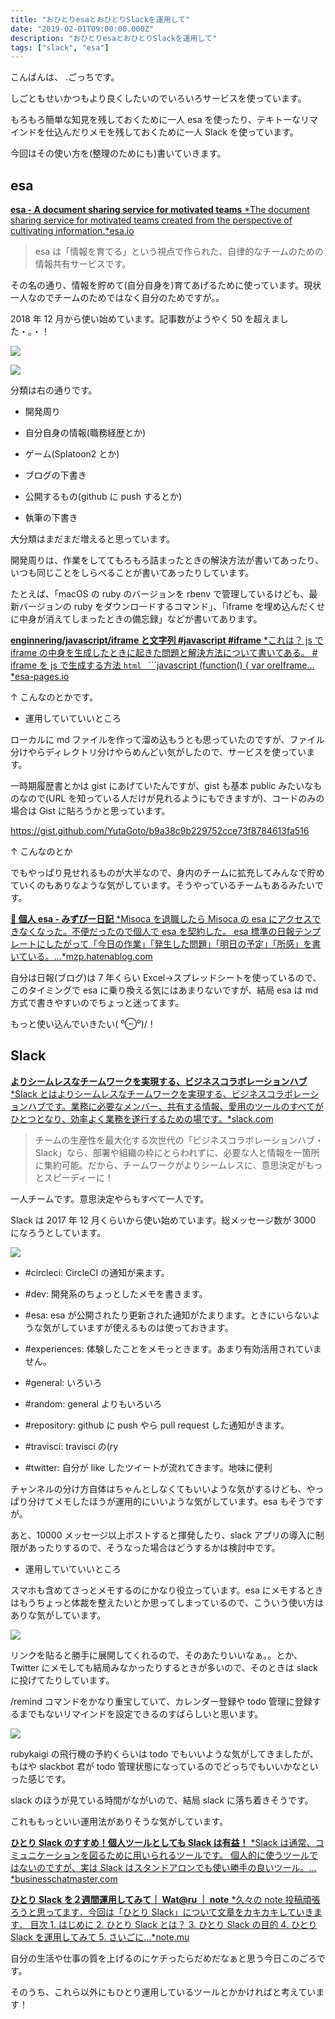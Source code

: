 ```yaml
---
title: "おひとりesaとおひとりSlackを運用して"
date: "2019-02-01T09:00:00.000Z"
description: "おひとりesaとおひとりSlackを運用して"
tags: ["slack", "esa"]
---
```


こんばんは、 .ごっちです。

しごともせいかつもより良くしたいのでいろいろサービスを使っています。

もろもろ簡単な知見を残しておくために一人 esa を使ったり、テキトーなリマインドを仕込んだりメモを残しておくために一人 Slack を使っています。

今回はその使い方を(整理のためにも)書いていきます。

## esa

[**esa - A document sharing service for motivated teams** *The document sharing service for motivated teams created from the perspective of cultivating information.*esa.io](https://esa.io/)

> esa は「情報を育てる」という視点で作られた、自律的なチームのための情報共有サービスです。

その名の通り、情報を貯めて(自分自身を)育てあげるために使っています。現状一人なのでチームのためではなく自分のためですが。。

2018 年 12 月から使い始めています。記事数がようやく 50 を超えました・。・！

![](/blog/assets/images//posts/20190201-おひとりesaとおひとりslackを運用して/posts.png)

![](/blog/assets/images//posts/20190201-おひとりesaとおひとりslackを運用して/tree.png)

分類は右の通りです。

- 開発周り

- 自分自身の情報(職務経歴とか)

- ゲーム(Splatoon2 とか)

- ブログの下書き

- 公開するもの(github に push するとか)

- 執筆の下書き

大分類はまだまだ増えると思っています。

開発周りは、作業をしててもろもろ詰まったときの解決方法が書いてあったり、いつも同じことをしらべることが書いてあったりしています。

たとえば、「macOS の ruby のバージョンを rbenv で管理しているけども、最新バージョンの ruby をダウンロードするコマンド」、「iframe を埋め込んだくせに中身が消えてしまったときの備忘録」などが書いてあります。

[**enginnering/javascript/iframe と文字列 #javascript #iframe** *これは？ js で iframe の中身を生成したときに起きた問題と解決方法について書いてある。 # iframe を js で生成する方法 `html ` ```javascript (function() { var oreIframe…*esa-pages.io](https://esa-pages.io/p/sharing/10836/posts/31/0c97ada8436a74fcde76.html)

↑ こんなのとかです。

- 運用していていいところ

ローカルに md ファイルを作って溜め込もうとも思っていたのですが、ファイル分けやらディレクトリ分けやらめんどい気がしたので、サービスを使っています。

一時期履歴書とかは gist にあげていたんですが、gist も基本 public みたいなものなので(URL を知っている人だけが見れるようにもできますが)、コードのみの場合は Gist に貼ろうかと思っています。

https://gist.github.com/YutaGoto/b9a38c9b229752cce73f8784613fa516

↑ こんなのとか

でもやっぱり見せれるものが大半なので、身内のチームに拡充してみんなで貯めていくのもありなような気がしています。そうやっているチームもあるみたいです。

[**🐣 個人 esa - みずぴー日記** *Misoca を退職したら Misoca の esa にアクセスできなくなった。不便だったので個人で esa を契約した。 esa 標準の日報テンプレートにしたがって「今日の作業」「発生した問題」「明日の予定」「所感」を書いている。…*mzp.hatenablog.com](https://mzp.hatenablog.com/entry/2018/08/13/161817)

自分は日報(ブログ)は 7 年くらい Excel->スプレッドシートを使っているので、このタイミングで esa に乗り換える気にはあまりないですが、結局 esa は md 方式で書きやすいのでちょっと迷ってます。

もっと使い込んでいきたい\( ⁰⊖⁰)/！

## Slack

[**よりシームレスなチームワークを実現する、ビジネスコラボレーションハブ** *Slack とはよりシームレスなチームワークを実現する、ビジネスコラボレーションハブです。業務に必要なメンバー、共有する情報、愛用のツールのすべてがひとつとなり、効率よく業務を遂行するための場です。*slack.com](https://slack.com/intl/ja-jp/)

> チームの生産性を最大化する次世代の「ビジネスコラボレーションハブ・Slack」なら、部署や組織の枠にとらわれずに、必要な人と情報を一箇所に集約可能。だから、チームワークがよりシームレスに、意思決定がもっとスピーディーに！

一人チームです。意思決定やらもすべて一人です。

Slack は 2017 年 12 月くらいから使い始めています。総メッセージ数が 3000 になろうとしています。

![](/blog/assets/images//posts/20190201-おひとりesaとおひとりslackを運用して/slack-chs.png)

- #circleci: CircleCI の通知が来ます。

- #dev: 開発系のちょっとしたメモを書きます。

- #esa: esa が公開されたり更新された通知がたまります。ときにいらないような気がしていますが使えるものは使っておきます。

- #experiences: 体験したことをメモっときます。あまり有効活用されていません。

- #general: いろいろ

- #random: general よりもいろいろ

- #repository: github に push やら pull request した通知がきます。

- #travisci: travisci の(ry

- #twitter: 自分が like したツイートが流れてきます。地味に便利

チャンネルの分け方自体はちゃんとしなくてもいいような気がするけども、やっぱり分けてメモしたほうが運用的にいいような気がしています。esa もそうですが。

あと、10000 メッセージ以上ポストすると揮発したり、slack アプリの導入に制限があったりするので、そうなった場合はどうするかは検討中です。

- 運用していていいところ

スマホも含めてさっとメモするのにかなり役立っています。esa にメモするときはもうちょっと体裁を整えたいとか思ってしまっているので、こういう使い方はありな気がしています。

![](/blog/assets/images//posts/20190201-おひとりesaとおひとりslackを運用して/dev.png)

リンクを貼ると勝手に展開してくれるので、そのあたりいいなぁ。。とか、Twitter にメモしても結局みなかったりするときが多いので、そのときは slack に投げてたりしています。

/remind コマンドをかなり重宝していて、カレンダー登録や todo 管理に登録するまでもないリマインドを設定できるのすばらしいと思います。

![](/blog/assets/images//posts/20190201-おひとりesaとおひとりslackを運用して/remind.png)

rubykaigi の飛行機の予約くらいは todo でもいいような気がしてきましたが、もはや slackbot 君が todo 管理状態になっているのでどっちでもいいかなといった感じです。

slack のほうが見ている時間がながいので、結局 slack に落ち着きそうです。

これももっといい運用法がありそうな気がしています。

[**ひとり Slack のすすめ！個人ツールとしても Slack は有益！** *Slack は通常、コミュニケーションを図るために用いられるツールです。 個人的に使うツールではないのですが、実は Slack はスタンドアロンでも使い勝手の良いツール。…*businesschatmaster.com](https://businesschatmaster.com/slack/individual-tool)

[**ひとり Slack を２週間運用してみて｜ Wat@ru ｜ note** *久々の note 投稿頑張ろうと思ってます．今回は「ひとり Slack」について文章をカキカキしていきます． 目次 1. はじめに 2. ひとり Slack とは？ 3. ひとり Slack の目的 4. ひとり Slack を運用してみて 5. さいごに…*note.mu](https://note.mu/wmkisaragi/n/n50da213515c4)

自分の生活や仕事の質を上げるのにケチったらだめだなぁと思う今日このごろです。

そのうち、これら以外にもひとり運用しているツールとかかければと考えています！
